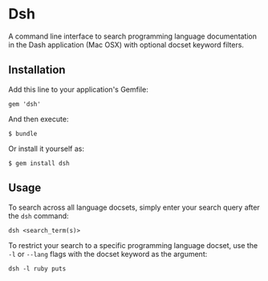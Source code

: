 # Dsh

A command line interface to search programming language documentation in the Dash application (Mac OSX) with optional docset keyword filters.

## Installation

Add this line to your application's Gemfile:

    gem 'dsh'

And then execute:

    $ bundle

Or install it yourself as:

    $ gem install dsh

## Usage

To search across all language docsets, simply enter your search query after the `dsh` command:

	dsh <search_term(s)>

To restrict your search to a specific programming language docset, use the `-l` or `--lang` flags with the docset keyword as the argument:

	dsh -l ruby puts


